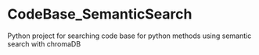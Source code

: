 # CodeBase_SemanticSearch
Python project for searching code base for python methods using semantic search with chromaDB
